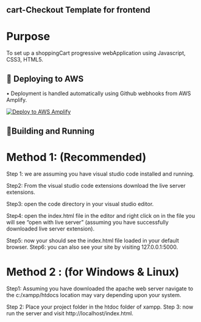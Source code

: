 ## cart-Checkout Template for frontend

# Purpose

To set up a shoppingCart progressive webApplication using Javascript, CSS3, HTML5.


## 🚢 Deploying to AWS

• Deployment is handled automatically using Github webhooks from AWS Amplify. 

[![Deploy to AWS Amplify](https://oneclick.amplifyapp.com/button.svg)](https://master.d2ch2fvx0d4uah.amplifyapp.com/)


## 👷Building and Running


# Method 1: (Recommended)

Step 1: we are assuming you have visual studio code installed and running.

Step2: From the visual studio code extensions download the live server extensions.

Step3: open the code directory in your visual studio editor.

Step4: open the index.html file in the editor and right click on in the file you will see “open with live server” (assuming you have successfully downloaded live server extension).

Step5: now your should see the index.html file loaded in your default browser. Step6: you can also see your site by visiting 127.0.0.1:5000.

# Method 2 : (for Windows & Linux)

Step1: Assuming you have downloaded the apache web server navigate to the c:/xampp/htdocs
location may vary depending upon your system.

Step 2: Place your project folder in the htdoc folder of xampp. Step 3: now run the server and visit http://localhost/index.html.










